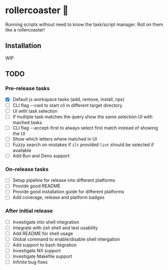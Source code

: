 # rollercoaster :roller_coaster:

Running scripts without need to know the task/script manager. Roll on them like a rollercoaster!

## Installation

WIP

## TODO

### Pre-release tasks

- [x] Default js workspace tasks (add, remove, install, npx)
- [ ] CLI flag --cwd to start cli in different target directory
- [ ] UI with task selection
- [ ] If multiple task matches the query show the same selection UI with mached tasks
- [ ] CLI flag --accept-first to always select first match instead of showing the UI
- [ ] Show which letters where matched in UI
- [ ] Fuzzy search on mistakes if `ilt` provided `lint` should be selected if available
- [ ] Add Bun and Deno support

### On-release tasks

- [ ] Setup pipeline for release into different platforms
- [ ] Provide good README
- [ ] Provide good installation guide for different platforms
- [ ] Add coverage, release and platform badges

### After initial release

- [ ] Investigate into shell integration
- [ ] Integrate with zsh shell and test usability
- [ ] Add README for shell usage
- [ ] Global command to enable/disable shell intergation
- [ ] Add support to bash itegration
- [ ] Investigate NX support
- [ ] Investigate Makefile support
- [ ] Infinite bug fixes